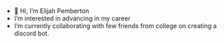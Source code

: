 - 👋 Hi, I’m Elijah Pemberton
- I’m interested in advancing in my career 
- I’m currently collaborating with few friends from college on creating a discord bot.


